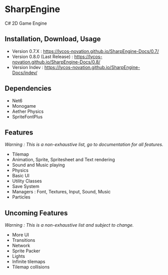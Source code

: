 # SharpEngine

C# 2D Game Engine

## Installation, Download, Usage

- Version 0.7.X : <https://lycos-novation.github.io/SharpEngine-Docs/0.7/>
- Version 0.8.0 (Last Release) : <https://lycos-novation.github.io/SharpEngine-Docs/0.8/>
- Version Indev : <https://lycos-novation.github.io/SharpEngine-Docs/indev/>

## Dependencies

- Net6
- Monogame
- Aether Physics
- SpriteFontPlus

## Features

*Warning : This is a non-exhaustive list, go to documentation for all features.*

- Tilemap
- Animation, Sprite, Spritesheet and Text rendering
- Sound and Music playing
- Physics
- Basic UI
- Utility Classes
- Save System
- Managers : Font, Textures, Input, Sound, Music
- Particles

## Uncoming Features

*Warning : This is a non-exhaustive list and subject to change.*

- More UI
- Transitions
- Network
- Sprite Packer
- Lights
- Infinite tilemaps
- Tilemap collisions
